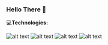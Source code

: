 ### Hello There 👋

:computer:<b>Technologies:</b>

![alt text](https://img.shields.io/badge/java-%20-green)
![alt text](https://img.shields.io/badge/maven-%20-green)
![alt text](https://img.shields.io/badge/PostgreSQL-%20-green)
![alt text](https://img.shields.io/badge/Web-%20-green)


